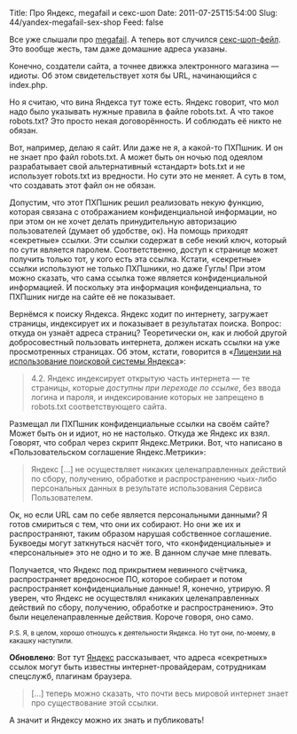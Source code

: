Title: Про Яндекс, megafail и секс-шоп
Date: 2011-07-25T15:54:00
Slug: 44/yandex-megafail-sex-shop
Feed: false

Все уже слышали про [megafail](http://lenta.ru/news/2011/07/18/megafail/). А теперь вот случился [секс-шоп-фейл](http://internet.cnews.ru/news/top/index.shtml?2011/07/25/448674). Это вообще жесть, там даже домашние адреса указаны.

Конечно, создатели сайта, а точнее движка электронного магазина — идиоты. Об этом свидетельствует хотя бы URL, начинающийся с index.php.

Но я считаю, что вина Яндекса тут тоже есть. Яндекс говорит, что мол надо было указывать нужные правила в файле robots.txt. А что такое robots.txt? Это просто некая договорённость. И соблюдать её никто не обязан.

Вот, например, делаю я сайт. Или даже не я, а какой-то ПХПшник. И он не знает про файл robots.txt. А может быть он ночью под одеялом разрабатывает свой альтернативный «стандарт» bots.txt и не использует robots.txt из вредности. Но сути это не меняет. А суть в том, что создавать этот файл он не обязан.

<!-- more -->

Допустим, что этот ПХПшник решил реализовать некую функцию, которая связана с отображанием конфиденциальной информации, но при этом он не хочет делать принудительную авторизацию пользователей (думает об удобстве, ок). На помощь приходят «секретные» ссылки. Эти ссылки содержат в себе некий ключ, который по сути является паролем. Соответственно, доступ к странице может получить только тот, у кого есть эта ссылка. Кстати, «секретные» ссылки используют не только ПХПшники, но даже Гугль! При этом можно сказать, что сама ссылка тоже является конфиденциальной информацией. И поскольку эта информация конфиденциальна, то ПХПшник нигде на сайте её не показывает.

Вернёмся к поиску Яндекса. Яндекс ходит по интернету, загружает страницы, индексирует их и показывает в результатах поиска. Вопрос: откуда он узнаёт адреса страниц? Теоретически он, как и любой другой добросовестный пользовать интернета, должен искать ссылки на уже просмотренных страницах. Об этом, кстати, говорится в «[Лицензии на использование поисковой системы Яндекса](http://company.yandex.ru/legal/termsofuse)»:

> 4.2. Яндекс индексирует открытую часть интернета — те страницы, которые *доступны при переходе по ссылке*, без ввода логина и пароля, и индексирование которых не запрещено в robots.txt соответствующего сайта.

Размещал ли ПХПшник конфиденциальные ссылки на своём сайте? Может быть он и идиот, но не настолько. Откуда же Яндекс их взял. Говорят, что собрал через скрипт Яндекс.Метрики. Вот, что написано в «Пользовательском соглашение Яндекс.Метрики»:

> Яндекс […] не осуществляет никаких целенаправленных действий по сбору, получению, обработке и распространению чьих-либо персональных данных в результате использования Сервиса Пользователем.

Ок, но если URL сам по себе является персональными данными? Я готов смириться с тем, что они их собирают. Но они же их и распространяют, таким образом нарушая собственное соглашение. Буквоеды могут заткнуться насчёт того, что «конфиденциальные» и «персональные» это не одно и то же. В данном случае мне плевать.

Получается, что Яндекс под прикрытием невинного счётчика, распространяет вредоносное ПО, которое собирает и потом распространяет конфиденциальные данные! Я, конечно, утрирую. Я уверен, что Яндекс не осуществлял «никаких целенаправленных действий по сбору, получению, обработке и распространению». Это были нецеленаправленные действия. Короче говоря, оно само.

<small>P.S. Я, в целом, хорошо отношусь к деятельности Яндекса. Но тут они, по-моему, в какашку наступили.</small>

**Обновлено**: Вот тут [Яндекс](http://webmaster.ya.ru/replies.xml?item_no=10941) рассказывает, что адреса «секретных» ссылок могут быть известны интернет-провайдерам, сотрудникам спецслужб, плагинам браузера.

> […] теперь можно сказать, что почти весь мировой интернет знает про существование этой ссылки.

А значит и Яндексу можно их знать и публиковать!
